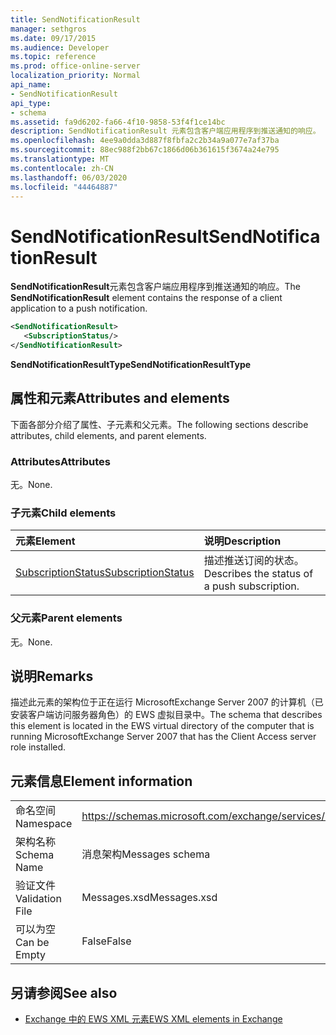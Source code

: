 ```yaml
---
title: SendNotificationResult
manager: sethgros
ms.date: 09/17/2015
ms.audience: Developer
ms.topic: reference
ms.prod: office-online-server
localization_priority: Normal
api_name:
- SendNotificationResult
api_type:
- schema
ms.assetid: fa9d6202-fa66-4f10-9858-53f4f1ce14bc
description: SendNotificationResult 元素包含客户端应用程序到推送通知的响应。
ms.openlocfilehash: 4ee9a0dda3d887f8fbfa2c2b34a9a077e7af37ba
ms.sourcegitcommit: 88ec988f2bb67c1866d06b361615f3674a24e795
ms.translationtype: MT
ms.contentlocale: zh-CN
ms.lasthandoff: 06/03/2020
ms.locfileid: "44464887"
---
```

# <a name="sendnotificationresult"></a><span data-ttu-id="c65db-103">SendNotificationResult</span><span class="sxs-lookup"><span data-stu-id="c65db-103">SendNotificationResult</span></span>

<span data-ttu-id="c65db-104">**SendNotificationResult**元素包含客户端应用程序到推送通知的响应。</span><span class="sxs-lookup"><span data-stu-id="c65db-104">The **SendNotificationResult** element contains the response of a client application to a push notification.</span></span> 
  
```xml
<SendNotificationResult>
   <SubscriptionStatus/>
</SendNotificationResult>
```

 <span data-ttu-id="c65db-105">**SendNotificationResultType**</span><span class="sxs-lookup"><span data-stu-id="c65db-105">**SendNotificationResultType**</span></span>
## <a name="attributes-and-elements"></a><span data-ttu-id="c65db-106">属性和元素</span><span class="sxs-lookup"><span data-stu-id="c65db-106">Attributes and elements</span></span>

<span data-ttu-id="c65db-107">下面各部分介绍了属性、子元素和父元素。</span><span class="sxs-lookup"><span data-stu-id="c65db-107">The following sections describe attributes, child elements, and parent elements.</span></span>
  
### <a name="attributes"></a><span data-ttu-id="c65db-108">Attributes</span><span class="sxs-lookup"><span data-stu-id="c65db-108">Attributes</span></span>

<span data-ttu-id="c65db-109">无。</span><span class="sxs-lookup"><span data-stu-id="c65db-109">None.</span></span>
  
### <a name="child-elements"></a><span data-ttu-id="c65db-110">子元素</span><span class="sxs-lookup"><span data-stu-id="c65db-110">Child elements</span></span>

|<span data-ttu-id="c65db-111">**元素**</span><span class="sxs-lookup"><span data-stu-id="c65db-111">**Element**</span></span>|<span data-ttu-id="c65db-112">**说明**</span><span class="sxs-lookup"><span data-stu-id="c65db-112">**Description**</span></span>|
|:-----|:-----|
|[<span data-ttu-id="c65db-113">SubscriptionStatus</span><span class="sxs-lookup"><span data-stu-id="c65db-113">SubscriptionStatus</span></span>](subscriptionstatus.md) <br/> |<span data-ttu-id="c65db-114">描述推送订阅的状态。</span><span class="sxs-lookup"><span data-stu-id="c65db-114">Describes the status of a push subscription.</span></span>  <br/> |
   
### <a name="parent-elements"></a><span data-ttu-id="c65db-115">父元素</span><span class="sxs-lookup"><span data-stu-id="c65db-115">Parent elements</span></span>

<span data-ttu-id="c65db-116">无。</span><span class="sxs-lookup"><span data-stu-id="c65db-116">None.</span></span>
  
## <a name="remarks"></a><span data-ttu-id="c65db-117">说明</span><span class="sxs-lookup"><span data-stu-id="c65db-117">Remarks</span></span>

<span data-ttu-id="c65db-118">描述此元素的架构位于正在运行 MicrosoftExchange Server 2007 的计算机（已安装客户端访问服务器角色）的 EWS 虚拟目录中。</span><span class="sxs-lookup"><span data-stu-id="c65db-118">The schema that describes this element is located in the EWS virtual directory of the computer that is running MicrosoftExchange Server 2007 that has the Client Access server role installed.</span></span>
  
## <a name="element-information"></a><span data-ttu-id="c65db-119">元素信息</span><span class="sxs-lookup"><span data-stu-id="c65db-119">Element information</span></span>

|||
|:-----|:-----|
|<span data-ttu-id="c65db-120">命名空间</span><span class="sxs-lookup"><span data-stu-id="c65db-120">Namespace</span></span>  <br/> |https://schemas.microsoft.com/exchange/services/2006/messages  <br/> |
|<span data-ttu-id="c65db-121">架构名称</span><span class="sxs-lookup"><span data-stu-id="c65db-121">Schema Name</span></span>  <br/> |<span data-ttu-id="c65db-122">消息架构</span><span class="sxs-lookup"><span data-stu-id="c65db-122">Messages schema</span></span>  <br/> |
|<span data-ttu-id="c65db-123">验证文件</span><span class="sxs-lookup"><span data-stu-id="c65db-123">Validation File</span></span>  <br/> |<span data-ttu-id="c65db-124">Messages.xsd</span><span class="sxs-lookup"><span data-stu-id="c65db-124">Messages.xsd</span></span>  <br/> |
|<span data-ttu-id="c65db-125">可以为空</span><span class="sxs-lookup"><span data-stu-id="c65db-125">Can be Empty</span></span>  <br/> |<span data-ttu-id="c65db-126">False</span><span class="sxs-lookup"><span data-stu-id="c65db-126">False</span></span>  <br/> |
   
## <a name="see-also"></a><span data-ttu-id="c65db-127">另请参阅</span><span class="sxs-lookup"><span data-stu-id="c65db-127">See also</span></span>



- [<span data-ttu-id="c65db-128">Exchange 中的 EWS XML 元素</span><span class="sxs-lookup"><span data-stu-id="c65db-128">EWS XML elements in Exchange</span></span>](ews-xml-elements-in-exchange.md)

